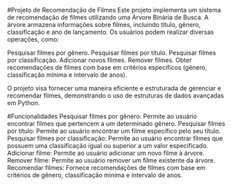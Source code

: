 #Projeto de Recomendação de Filmes
Este projeto implementa um sistema de recomendação de filmes utilizando uma Árvore Binária de Busca. A árvore armazena informações sobre filmes, incluindo título, gênero, classificação e ano de lançamento. Os usuários podem realizar diversas operações, como:

Pesquisar filmes por gênero.
Pesquisar filmes por título.
Pesquisar filmes por classificação.
Adicionar novos filmes.
Remover filmes.
Obter recomendações de filmes com base em critérios específicos (gênero, classificação mínima e intervalo de anos).

O projeto visa fornecer uma maneira eficiente e estruturada de gerenciar e recomendar filmes, demonstrando o uso de estruturas de dados avançadas em Python.

#Funcionalidades
Pesquisar filmes por gênero: Permite ao usuário encontrar filmes que pertencem a um determinado gênero.
Pesquisar filmes por título: Permite ao usuário encontrar um filme específico pelo seu título.
Pesquisar filmes por classificação: Permite ao usuário encontrar filmes que possuem uma classificação igual ou superior a um valor especificado.
Adicionar filme: Permite ao usuário adicionar um novo filme à árvore.
Remover filme: Permite ao usuário remover um filme existente da árvore.
Recomendar filmes: Fornece recomendações de filmes com base em critérios de gênero, classificação mínima e intervalo de anos.
